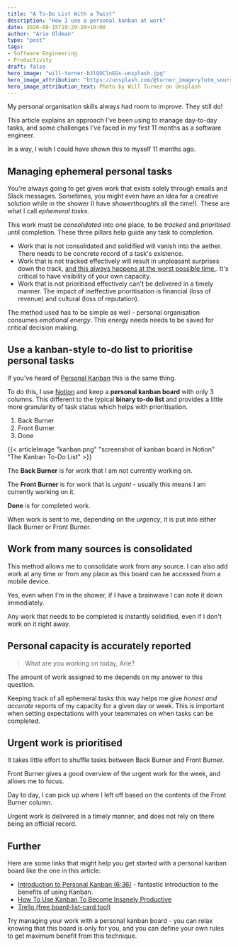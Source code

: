 ```yaml
---
title: "A To-Do List With a Twist"
description: "How I use a personal kanban at work"
date: 2020-08-15T19:29:20+10:00
author: "Arie Oldman"
type: "post"
tags:
- Software Engineering
- Productivity
draft: false
hero_image: "will-turner-bJlQOClnEGs-unsplash.jpg"
hero_image_attribution: "https://unsplash.com/@turner_imagery?utm_source=unsplash&utm_medium=referral&utm_content=creditCopyText"
hero_image_attribution_text: Photo by Will Turner on Unsplash
---
```


My personal organisation skills always had room to improve. They still do!

This article explains an approach I've been using to manage day-to-day tasks,
and some challenges I've faced in my first 11 months as a software engineer.

In a way, I wish I could have shown this to myself 11 months ago. 

## Managing ephemeral personal tasks

You're always going to get given work that exists solely through emails and 
Slack messages. Sometimes, you might even have an idea for a creative solution
while in the shower (I have *showerthoughts* all the time!). These are what I
call *ephemeral tasks*.

This work must be *consolidated* into one place, to be *tracked* and 
*prioritised* until completion. These three pillars help guide any task to 
completion.

* Work that is not consolidated and solidified will vanish into the aether.
  There needs to be concrete record of a task's existence.
* Work that is not tracked effectively will result in unpleasant surprises down
  the track, [and this always happens at the worst possible time.](https://en.wikipedia.org/wiki/Murphy%27s_law). 
  It's critical to have visibility of your own capacity.
* Work that is not prioritised effectively can't be delivered in a timely
  manner. The impact of ineffective prioritisation is financial (loss of
  revenue) and cultural (loss of reputation).
  
The method used has to be simple as well - personal organisation consumes 
*emotional energy*. This energy needs needs to be saved for critical decision
making.

## Use a kanban-style to-do list to prioritise personal tasks

If you've heard of [Personal Kanban]() this is the same thing.

To do this, I use [Notion](https://notion.so) and keep a **personal kanban 
board** with only 3 columns. This different to the typical **binary to-do 
list** and provides a little more granularity of task status which helps with 
prioritisation.

1. Back Burner
2. Front Burner
3. Done

{{< articleImage "kanban.png" "screenshot of kanban board in Notion" "The Kanban To-Do List" >}}

The **Back Burner** is for work that I am not currently working on.

The **Front Burner** is for work that is *urgent* - usually this means I am
currently working on it.

**Done** is for completed work.

When work is sent to me, depending on the *urgency*, it is put into either Back Burner
or Front Burner.

## Work from many sources is consolidated

This method allows me to consolidate work from any source. I can also add work
at any time or from any place as this board can be accessed from a mobile device.

Yes, even when I'm in the shower, if I have a brainwave I can note it down
immediately.

Any work that needs to be completed is instantly solidified, even if I don't work
on it right away.

## Personal capacity is accurately reported

> What are you working on today, Arie?

The amount of work assigned to me depends on my answer to this question.

Keeping track of all ephemeral tasks this way helps me give *honest and
accurate* reports of my capacity for a given day or week. This is important
when setting expectations with your teammates on when tasks can be completed.

## Urgent work is prioritised

It takes little effort to shuffle tasks between Back Burner and Front Burner.

Front Burner gives a good overview of the urgent work for the week, and allows
me to focus. 

Day to day, I can pick up where I left off based on the contents
of the Front Burner column. 

Urgent work is delivered in a timely manner, and
does not rely on there being an official record.

## Further

Here are some links that might help you get started with a personal kanban board
like the one in this article:

* [Introduction to Personal Kanban (6:36)](https://www.youtube.com/watch?v=ZG6IDTHJ-bg) - fantastic introduction to the benefits of using Kanban.
* [How To Use Kanban To Become Insanely Productive](https://www.forbes.com/sites/bryancollinseurope/2018/07/19/how-to-use-kanban-to-become-insanely-productive-a-short-guide/#3b728ffb3c16)
* [Trello (free board-list-card tool)](https://trello.com/en)

Try managing your work with a personal kanban board - you can relax knowing that
this board is only for you, and you can define your own rules to get maximum
benefit from this technique.





